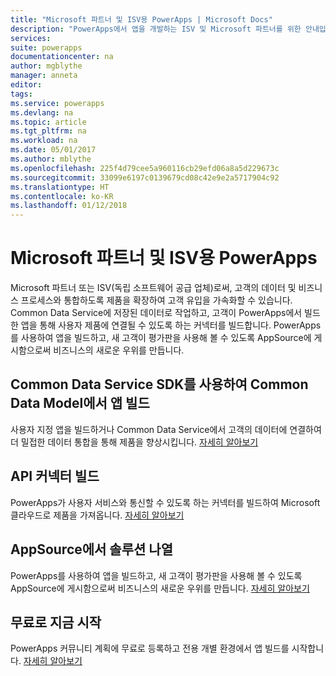 ```yaml
---
title: "Microsoft 파트너 및 ISV용 PowerApps | Microsoft Docs"
description: "PowerApps에서 앱을 개발하는 ISV 및 Microsoft 파트너를 위한 안내입니다."
services: 
suite: powerapps
documentationcenter: na
author: mgblythe
manager: anneta
editor: 
tags: 
ms.service: powerapps
ms.devlang: na
ms.topic: article
ms.tgt_pltfrm: na
ms.workload: na
ms.date: 05/01/2017
ms.author: mblythe
ms.openlocfilehash: 225f4d79cee5a960116cb29efd06a8a5d229673c
ms.sourcegitcommit: 33099e6197c0139679cd08c42e9e2a5717904c92
ms.translationtype: HT
ms.contentlocale: ko-KR
ms.lasthandoff: 01/12/2018
---
```

# <a name="powerapps-for-microsoft-partners-and-isvs"></a>Microsoft 파트너 및 ISV용 PowerApps
Microsoft 파트너 또는 ISV(독립 소프트웨어 공급 업체)로써, 고객의 데이터 및 비즈니스 프로세스와 통합하도록 제품을 확장하여 고객 유입을 가속화할 수 있습니다. Common Data Service에 저장된 데이터로 작업하고, 고객이 PowerApps에서 빌드한 앱을 통해 사용자 제품에 연결될 수 있도록 하는 커넥터를 빌드합니다. PowerApps를 사용하여 앱을 빌드하고, 새 고객이 평가판을 사용해 볼 수 있도록 AppSource에 게시함으로써 비즈니스의 새로운 우위를 만듭니다.

## <a name="build-apps-on-the-common-data-model-using-the-common-data-service-sdk"></a>Common Data Service SDK를 사용하여 Common Data Model에서 앱 빌드
사용자 지정 앱을 빌드하거나 Common Data Service에서 고객의 데이터에 연결하여 더 밀접한 데이터 통합을 통해 제품을 향상시킵니다. [자세히 알아보기](https://aka.ms/eek20s)

## <a name="build-an-api-connector"></a>API 커넥터 빌드
PowerApps가 사용자 서비스와 통신할 수 있도록 하는 커넥터를 빌드하여 Microsoft 클라우드로 제품을 가져옵니다. [자세히 알아보기](api-connector-overview.md)

## <a name="list-your-solution-on-appsource"></a>AppSource에서 솔루션 나열
PowerApps를 사용하여 앱을 빌드하고, 새 고객이 평가판을 사용해 볼 수 있도록 AppSource에 게시함으로써 비즈니스의 새로운 우위를 만듭니다. [자세히 알아보기](dev-appsource-test-drive.md)

## <a name="get-started-today-for-free"></a>무료로 지금 시작
PowerApps 커뮤니티 계획에 무료로 등록하고 전용 개별 환경에서 앱 빌드를 시작합니다. [자세히 알아보기](dev-community-plan.md)

